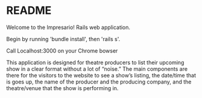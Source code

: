 # README
Welcome to the Impresario! Rails web application.

Begin by running 'bundle install', then 'rails s'.

Call Localhost:3000 on your Chrome bowser

This application is designed for theatre producers to list their upcoming show in a clear format without a lot of “noise.”  The main components are there for the visitors to the website to see a show’s listing, the date/time that is goes up, the name of the producer and the producing company, and the theatre/venue that the show is performing in. 

